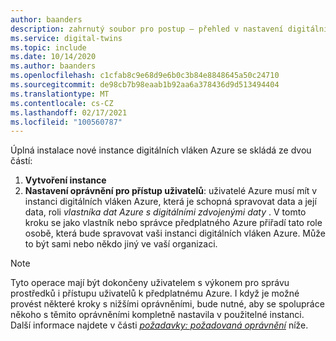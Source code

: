 ```yaml
---
author: baanders
description: zahrnutý soubor pro postup – přehled v nastavení digitálních vláken Azure
ms.service: digital-twins
ms.topic: include
ms.date: 10/14/2020
ms.author: baanders
ms.openlocfilehash: c1cfab8c9e68d9e6b0c3b84e8848645a50c24710
ms.sourcegitcommit: de98cb7b98eaab1b92aa6a378436d9d513494404
ms.translationtype: MT
ms.contentlocale: cs-CZ
ms.lasthandoff: 02/17/2021
ms.locfileid: "100560787"
---
```

Úplná instalace nové instance digitálních vláken Azure se skládá ze dvou částí:
1. **Vytvoření instance**
2. **Nastavení oprávnění pro přístup uživatelů**: uživatelé Azure musí mít v instanci digitálních vláken Azure, která je schopná spravovat data a její data, roli *vlastníka dat Azure s digitálními zdvojenými daty* . V tomto kroku se jako vlastník nebo správce předplatného Azure přiřadí tato role osobě, která bude spravovat vaši instanci digitálních vláken Azure. Může to být sami nebo někdo jiný ve vaší organizaci.
 
>[!NOTE]
>Tyto operace mají být dokončeny uživatelem s výkonem pro správu prostředků i přístupu uživatelů k předplatnému Azure. I když je možné provést některé kroky s nižšími oprávněními, bude nutné, aby se spolupráce někoho s těmito oprávněními kompletně nastavila v použitelné instanci. Další informace najdete v části [*požadavky: požadovaná oprávnění*](#prerequisites-permission-requirements) níže.